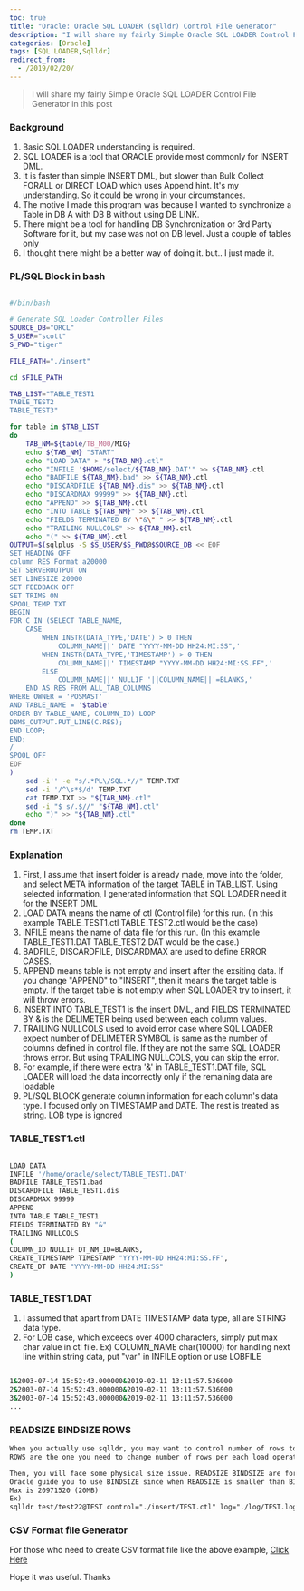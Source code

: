 ```yaml
---
toc: true
title: "Oracle: Oracle SQL LOADER (sqlldr) Control File Generator"
description: "I will share my fairly Simple Oracle SQL LOADER Control File Generator in this post"
categories: [Oracle]
tags: [SQL LOADER,Sqlldr]
redirect_from:
  - /2019/02/20/
---
```


> I will share my fairly Simple Oracle SQL LOADER Control File Generator in this post

### Background

1. Basic SQL LOADER understanding is required.
2. SQL LOADER is a tool that ORACLE provide most commonly for INSERT DML.
3. It is faster than simple INSERT DML, but slower than Bulk Collect FORALL or DIRECT LOAD which uses Append hint. 
   It's my understanding. So it could be wrong in your circumstances.
4. The motive I made this program was because I wanted to synchronize a Table in DB A with DB B without using DB LINK.
5. There might be a tool for handling DB Synchronization or 3rd Party Software for it, but my case was not on DB level. Just a couple of tables only
6. I thought there might be a better way of doing it. but.. I just made it.

### PL/SQL Block in bash

```bash

#/bin/bash

# Generate SQL Loader Controller Files
SOURCE_DB="ORCL"
S_USER="scott"
S_PWD="tiger"

FILE_PATH="./insert"

cd $FILE_PATH

TAB_LIST="TABLE_TEST1
TABLE_TEST2
TABLE_TEST3"

for table in $TAB_LIST
do
    TAB_NM=${table/TB_M00/MIG}
    echo ${TAB_NM} "START"
    echo "LOAD DATA" > "${TAB_NM}.ctl"
    echo "INFILE '$HOME/select/${TAB_NM}.DAT'" >> ${TAB_NM}.ctl
    echo "BADFILE ${TAB_NM}.bad" >> ${TAB_NM}.ctl
    echo "DISCARDFILE ${TAB_NM}.dis" >> ${TAB_NM}.ctl
    echo "DISCARDMAX 99999" >> ${TAB_NM}.ctl
    echo "APPEND" >> ${TAB_NM}.ctl
    echo "INTO TABLE ${TAB_NM}" >> ${TAB_NM}.ctl
    echo "FIELDS TERMINATED BY \"&\" " >> ${TAB_NM}.ctl
    echo "TRAILING NULLCOLS" >> ${TAB_NM}.ctl
    echo "(" >> ${TAB_NM}.ctl
OUTPUT=$(sqlplus -S $S_USER/$S_PWD@$SOURCE_DB << EOF
SET HEADING OFF
column RES Format a20000
SET SERVEROUTPUT ON
SET LINESIZE 20000
SET FEEDBACK OFF
SET TRIMS ON 
SPOOL TEMP.TXT
BEGIN
FOR C IN (SELECT TABLE_NAME, 
    CASE 
        WHEN INSTR(DATA_TYPE,'DATE') > 0 THEN 
            COLUMN_NAME||' DATE "YYYY-MM-DD HH24:MI:SS",'
        WHEN INSTR(DATA_TYPE,'TIMESTAMP') > 0 THEN 
            COLUMN_NAME||' TIMESTAMP "YYYY-MM-DD HH24:MI:SS.FF",' 
        ELSE 
            COLUMN_NAME||' NULLIF '||COLUMN_NAME||'=BLANKS,' 
    END AS RES FROM ALL_TAB_COLUMNS
WHERE OWNER = 'POSMAST'
AND TABLE_NAME = '$table'
ORDER BY TABLE_NAME, COLUMN_ID) LOOP
DBMS_OUTPUT.PUT_LINE(C.RES);
END LOOP;
END;
/
SPOOL OFF
EOF
)
    sed -i'' -e "s/.*PL\/SQL.*//" TEMP.TXT
    sed -i '/^\s*$/d' TEMP.TXT
    cat TEMP.TXT >> "${TAB_NM}.ctl" 
    sed -i "$ s/.$//" "${TAB_NM}.ctl"
    echo ")" >> "${TAB_NM}.ctl"
done
rm TEMP.TXT


```

### Explanation

1. First, I assume that insert folder is already made, move into the folder, and select META information of the target TABLE in TAB_LIST.
   Using selected information, I generated information that SQL LOADER need it for the INSERT DML
2. LOAD DATA means the name of ctl (Control file) for this run. (In this example TABLE_TEST1.ctl TABLE_TEST2.ctl would be the case)
3. INFILE means the name of data file for this run. (In this example TABLE_TEST1.DAT TABLE_TEST2.DAT would be the case.)
4. BADFILE, DISCARDFILE, DISCARDMAX are used to define ERROR CASES. 
5. APPEND means table is not empty and insert after the exsiting data. If you change "APPEND" to "INSERT", then it means the target table is 
   empty. If the target table is not empty when SQL LOADER try to insert, it will throw errors.
6. INSERT INTO TABLE_TEST1 is the insert DML, and FIELDS TERMINATED BY & is the DELIMETER being used between each column values.
7. TRAILING NULLCOLS used to avoid error case where SQL LOADER expect number of DELIMETER SYMBOL is same as 
   the number of columns defined in control file. If they are not the same SQL LOADER throws error. But using TRAILING NULLCOLS, you can skip the error. 
8. For example, if there were extra '&' in TABLE_TEST1.DAT file, SQL LOADER will load the data incorrectly only if the remaining data are 
   loadable   
9. PL/SQL BLOCK generate column information for each column's data type. I focused only on TIMESTAMP and DATE. The rest is treated as string.
   LOB type is ignored

### TABLE_TEST1.ctl

```bash

LOAD DATA
INFILE '/home/oracle/select/TABLE_TEST1.DAT'
BADFILE TABLE_TEST1.bad
DISCARDFILE TABLE_TEST1.dis
DISCARDMAX 99999
APPEND
INTO TABLE TABLE_TEST1
FIELDS TERMINATED BY "&"
TRAILING NULLCOLS
(
COLUMN_ID NULLIF DT_NM_ID=BLANKS,
CREATE_TIMESTAMP TIMESTAMP "YYYY-MM-DD HH24:MI:SS.FF",
CREATE_DT DATE "YYYY-MM-DD HH24:MI:SS"
)

```

### TABLE_TEST1.DAT

1. I assumed that apart from DATE TIMESTAMP data type, all are STRING data type.
2. For LOB case, which exceeds over 4000 characters, simply put max char value in ctl file.
   Ex) COLUMN_NAME char(10000) 
   for handling next line within string data, put "var" in INFILE option or use LOBFILE


```bash

1&2003-07-14 15:52:43.000000&2019-02-11 13:11:57.536000
2&2003-07-14 15:52:43.000000&2019-02-11 13:11:57.536000
3&2003-07-14 15:52:43.000000&2019-02-11 13:11:57.536000
...

```

### READSIZE BINDSIZE ROWS
```md
When you actually use sqlldr, you may want to control number of rows to insert at each operation.
ROWS are the one you need to change number of rows per each load operation.

Then, you will face some physical size issue. READSIZE BINDSIZE are for those physical size change.
Oracle guide you to use BINDSIZE since when READSIZE is smaller than BINDSIZE, then READSIZE will become BINDSIZE.
Max is 20971520 (20MB)
Ex)
sqlldr test/test22@TEST control="./insert/TEST.ctl" log="./log/TEST.log" ROWS=1000 BINDSIZE =20971520 READSIZE =20971520 
```


### CSV Format file Generator

For those who need to create CSV format file like the above example, [Click Here](https://marindie.github.io/databases/Oracle-CSV-SQLPLUS-EN/)

Hope it was useful. Thanks

[^1]: This is a footnote.

[kramdown]: https://kramdown.gettalong.org/
[My Blog]: https://marindie.github.io